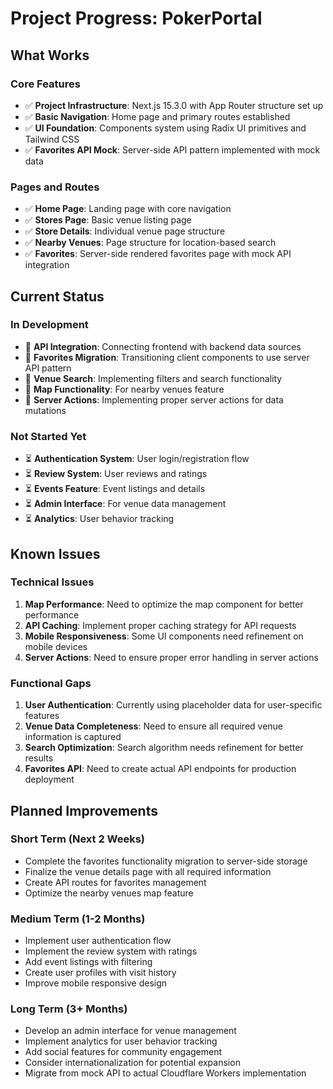 # Project Progress: PokerPortal

## What Works

### Core Features
- ✅ **Project Infrastructure**: Next.js 15.3.0 with App Router structure set up
- ✅ **Basic Navigation**: Home page and primary routes established
- ✅ **UI Foundation**: Components system using Radix UI primitives and Tailwind CSS
- ✅ **Favorites API Mock**: Server-side API pattern implemented with mock data

### Pages and Routes
- ✅ **Home Page**: Landing page with core navigation
- ✅ **Stores Page**: Basic venue listing page
- ✅ **Store Details**: Individual venue page structure
- ✅ **Nearby Venues**: Page structure for location-based search
- ✅ **Favorites**: Server-side rendered favorites page with mock API integration

## Current Status

### In Development
- 🔄 **API Integration**: Connecting frontend with backend data sources
- 🔄 **Favorites Migration**: Transitioning client components to use server API pattern
- 🔄 **Venue Search**: Implementing filters and search functionality
- 🔄 **Map Functionality**: For nearby venues feature
- 🔄 **Server Actions**: Implementing proper server actions for data mutations

### Not Started Yet
- ⏳ **Authentication System**: User login/registration flow
- ⏳ **Review System**: User reviews and ratings
- ⏳ **Events Feature**: Event listings and details
- ⏳ **Admin Interface**: For venue data management
- ⏳ **Analytics**: User behavior tracking

## Known Issues

### Technical Issues
1. **Map Performance**: Need to optimize the map component for better performance
2. **API Caching**: Implement proper caching strategy for API requests
3. **Mobile Responsiveness**: Some UI components need refinement on mobile devices
4. **Server Actions**: Need to ensure proper error handling in server actions

### Functional Gaps
1. **User Authentication**: Currently using placeholder data for user-specific features
2. **Venue Data Completeness**: Need to ensure all required venue information is captured
3. **Search Optimization**: Search algorithm needs refinement for better results
4. **Favorites API**: Need to create actual API endpoints for production deployment

## Planned Improvements

### Short Term (Next 2 Weeks)
- Complete the favorites functionality migration to server-side storage
- Finalize the venue details page with all required information
- Create API routes for favorites management
- Optimize the nearby venues map feature

### Medium Term (1-2 Months)
- Implement user authentication flow
- Implement the review system with ratings
- Add event listings with filtering
- Create user profiles with visit history
- Improve mobile responsive design

### Long Term (3+ Months)
- Develop an admin interface for venue management
- Implement analytics for user behavior tracking
- Add social features for community engagement
- Consider internationalization for potential expansion
- Migrate from mock API to actual Cloudflare Workers implementation